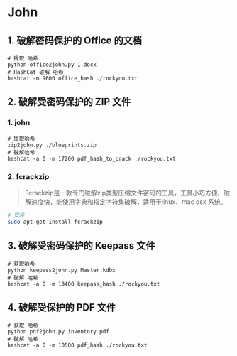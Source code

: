 # John

## 1. 破解密码保护的 Office 的文档

```shell
# 提取 哈希
python office2john.py 1.docx
# HashCat 破解 哈希
hashcat -m 9600 office_hash ./rockyou.txt
```

## 2. 破解受密码保护的 ZIP 文件

### 1. john

```shell
# 提取哈希
zip2john.py ./blueprints.zip
# 破解哈希
hashcat -a 0 -m 17200 pdf_hash_to_crack ./rockyou.txt
```

### 2. fcrackzip

> Fcrackzip是一款专门破解zip类型压缩文件密码的工具，工具小巧方便、破解速度快，能使用字典和指定字符集破解，适用于linux、mac osx 系统。

```bash
# 安装
sudo apt-get install fcrackzip
```

## 3. 破解受密码保护的 Keepass 文件

```shell
# 获取哈希
python keepass2john.py Master.kdbx 
# 破解 哈希
hashcat -a 0 -m 13400 keepass_hash ./rockyou.txt
```

## 4. 破解受保护的 PDF 文件

```shell
# 获取 哈希
python pdf2john.py inventory.pdf
# 破解 哈希
hashcat -a 0 -m 10500 pdf_hash ./rockyou.txt
```
